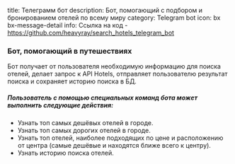 title: Телеграмм бот
description: Бот, помогающий с подбором и бронированием отелей по всему миру
category: Telegram bot
icon: bx bx-message-detail
info: Ссылка на код - https://github.com/heavyray/search_hotels_telegram_bot


### Бот, помогающий в путешествиях

Бот получает от пользователя необходимую информацию для поиска отелей, делает запрос к API Hotels, отправляет пользователю результат поиска и сохраняет историю поиска в БД.

##### Пользователь с помощью специальных команд бота может выполнить следующие действия:

- Узнать топ самых дешёвых отелей в городе.
- Узнать топ самых дорогих отелей в городе.
- Узнать топ отелей, наиболее подходящих по цене и расположению от центра (самые дешёвые и находятся ближе всего к центру).
- Узнать историю поиска отелей.
